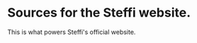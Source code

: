 Sources for the Steffi website.
===============================
 
This is what powers Steffi's official website.